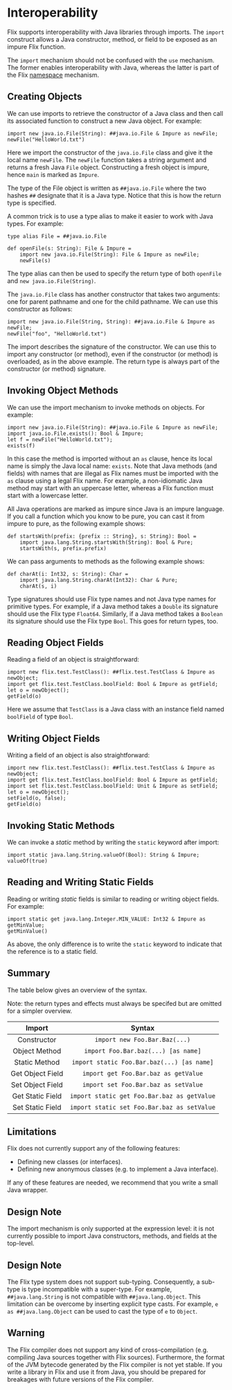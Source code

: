 # Interoperability

Flix supports interoperability with Java libraries
through imports.
The `import` construct allows a Java constructor,
method, or field to be exposed as an impure Flix
function.

The `import` mechanism should not be confused with
the `use` mechanism.
The former enables interoperability with Java,
whereas the latter is part of the Flix
[namespace](./namespaces.md) mechanism.

## Creating Objects

We can use imports to retrieve the constructor of a
Java class and then call its associated function to
construct a new Java object.
For example:

```flix
import new java.io.File(String): ##java.io.File & Impure as newFile;
newFile("HelloWorld.txt")
```

Here we import the constructor of the `java.io.File`
class and give it the local name `newFile`.
The `newFile` function takes a string argument and
returns a fresh Java `File` object.
Constructing a fresh object is impure, hence `main`
is marked as `Impure`.

The type of the File object is written as
`##java.io.File` where the two hashes `##` designate
that it is a Java type.
Notice that this is how the return type is specified.

A common trick is to use a type alias to make it
easier to work with Java types.
For example:

```flix
type alias File = ##java.io.File

def openFile(s: String): File & Impure = 
    import new java.io.File(String): File & Impure as newFile;
    newFile(s)
```

The type alias can then be used to specify the return
type of both `openFile` and
`new java.io.File(String)`.

The `java.io.File` class has another constructor that
takes two arguments: one for parent pathname and one
for the child pathname.
We can use this constructor as follows:

```flix
import new java.io.File(String, String): ##java.io.File & Impure as newFile;
newFile("foo", "HelloWorld.txt")
```

The import describes the signature of the
constructor.
We can use this to import any constructor (or
method), even if the constructor (or method) is
overloaded, as in the above example.
The return type is always part of the constructor (or
method) signature.

## Invoking Object Methods

We can use the import mechanism to invoke methods on
objects.
For example:

```flix
import new java.io.File(String): ##java.io.File & Impure as newFile;
import java.io.File.exists(): Bool & Impure;
let f = newFile("HelloWorld.txt");
exists(f)
```

In this case the method is imported without an `as`
clause, hence its local name is simply the Java local
name: `exists`.
Note that Java methods (and fields) with names that
are illegal as Flix names must be imported with the
`as` clause using a legal Flix name.
For example, a non-idiomatic Java method may start
with an uppercase letter, whereas a Flix function
must start with a lowercase letter.

All Java operations are marked as impure since Java
is an impure language.
If you call a function which you know to be pure, you
can cast it from impure to pure, as the following
example shows:

```flix
def startsWith(prefix: {prefix :: String}, s: String): Bool =
    import java.lang.String.startsWith(String): Bool & Pure;
    startsWith(s, prefix.prefix)
```

We can pass arguments to methods as the following
example shows:

```flix
def charAt(i: Int32, s: String): Char =
    import java.lang.String.charAt(Int32): Char & Pure;
    charAt(s, i)
```

Type signatures should use Flix type names and not
Java type names for primitive types.
For example, if a Java method takes a `Double` its
signature should use the Flix type `Float64`.
Similarly, if a Java method takes a `Boolean` its
signature should use the Flix type `Bool`.
This goes for return types, too.

## Reading Object Fields

Reading a field of an object is straightforward:

```flix
import new flix.test.TestClass(): ##flix.test.TestClass & Impure as newObject;
import get flix.test.TestClass.boolField: Bool & Impure as getField;
let o = newObject();
getField(o)
```

Here we assume that `TestClass` is a Java class with
an instance field named `boolField` of type `Bool`.

## Writing Object Fields

Writing a field of an object is also straightforward:

```flix
import new flix.test.TestClass(): ##flix.test.TestClass & Impure as newObject;
import get flix.test.TestClass.boolField: Bool & Impure as getField;
import set flix.test.TestClass.boolField: Unit & Impure as setField;
let o = newObject();
setField(o, false);
getField(o)
```

## Invoking Static Methods

We can invoke a *static* method by writing the
`static` keyword after import:

```flix
import static java.lang.String.valueOf(Bool): String & Impure;
valueOf(true)
```

## Reading and Writing Static Fields

Reading or writing *static* fields is similar to
reading or writing object fields.
For example:

```flix
import static get java.lang.Integer.MIN_VALUE: Int32 & Impure as getMinValue;
getMinValue()
```

As above, the only difference is to write the
`static` keyword to indicate that the reference is to
a static field.

## Summary

The table below gives an overview of the syntax.

Note: the return types and effects must always be
specifed but are omitted for a simpler overview.

| Import           | Syntax                                      |
|:----------------:|:-------------------------------------------:|
| Constructor      | `import new Foo.Bar.Baz(...)`               |
| Object Method    | `import Foo.Bar.baz(...) [as name]`         |
| Static Method    | `import static Foo.Bar.baz(...) [as name]`  |
| Get Object Field | `import get Foo.Bar.baz as getValue`        |
| Set Object Field | `import set Foo.Bar.baz as setValue`        |
| Get Static Field | `import static get Foo.Bar.baz as getValue` |
| Set Static Field | `import static set Foo.Bar.baz as setValue` |

## Limitations

Flix does not currently support any of the following
features:

- Defining new classes (or interfaces).
- Defining new anonymous classes (e.g. to implement a
  Java interface).

If any of these features are needed, we recommend
that you write a small Java wrapper.

## Design Note

The import mechanism is only supported at the
expression level: it is not currently possible to
import Java constructors, methods, and fields at the
top-level.

## Design Note

The Flix type system does not support sub-typing.
Consequently, a sub-type is type incompatible with a
super-type.
For example, `##java.lang.String` is not compatible
with `##java.lang.Object`.
This limitation can be overcome by inserting explicit
type casts.
For example, `e as ##java.lang.Object` can be used to
cast the type of `e` to `Object`.

## Warning

The Flix compiler does not support any kind of
cross-compilation (e.g. compiling Java sources
together with Flix sources).
Furthermore, the format of the JVM bytecode generated
by the Flix compiler is not yet stable.
If you write a library in Flix and use it from Java,
you should be prepared for breakages with future
versions of the Flix compiler.
